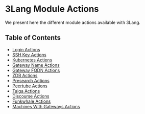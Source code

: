 <h1> 3Lang Module Actions </h1>

We present here the different module actions available with 3Lang.

<h2> Table of Contents </h2>

- [Login Actions](./login.md)
- [SSH Key Actions](./ssh_key.md)
- [Kubernetes Actions](./k8s.md)
- [Gateway Name Actions](./gateway_name.md)
- [Gateway FQDN Actions](./gateway_fqdn.md)
- [ZDB Actions](./zdb.md)
- [Presearch Actions](./presearch.md)
- [Peertube Actions](./peertube.md)
- [Taiga Actions](./taiga.md)
- [Discourse Actions](./discourse.md)
- [Funkwhale Actions](./funkwhale.md)
- [Machines With Gateways Actions](./vms_with_gw.md)
